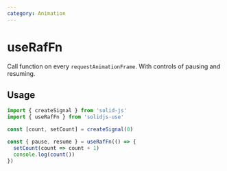 ```yaml
---
category: Animation
---
```


# useRafFn

Call function on every `requestAnimationFrame`. With controls of pausing and resuming.

## Usage

```js
import { createSignal } from 'solid-js'
import { useRafFn } from 'solidjs-use'

const [count, setCount] = createSignal(0)

const { pause, resume } = useRafFn(() => {
  setCount(count => count + 1)
  console.log(count())
})
```
